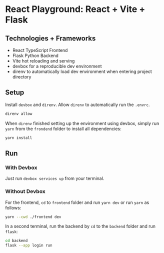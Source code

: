 # React Playground: React + Vite + Flask

## Technologies + Frameworks

- React TypeScript Frontend
- Flask Python Backend
- Vite hot reloading and serving
- devbox for a reproducible dev environment
- direnv to automatically load dev environment when entering project directory

## Setup

Install `devbox` and `direnv`.
Allow `direnv` to automatically run the `.envrc`.

```bash
direnv allow
```

When `direnv` finished setting up the environment using devbox, simply run `yarn` from the `frondend` folder to install all dependencies:
```bash
yarn install
```

## Run

### With Devbox
Just run `devbox services up` from your terminal.

### Without Devbox

For the frontend, `cd` to `frontend` folder and run `yarn dev` or run `yarn` as follows:
```bash
yarn --cwd ./frontend dev
```

In a second terminal, run the backend by `cd` to the `backend` folder and run `flask`:
```bash
cd backend
flask --app login run
```
